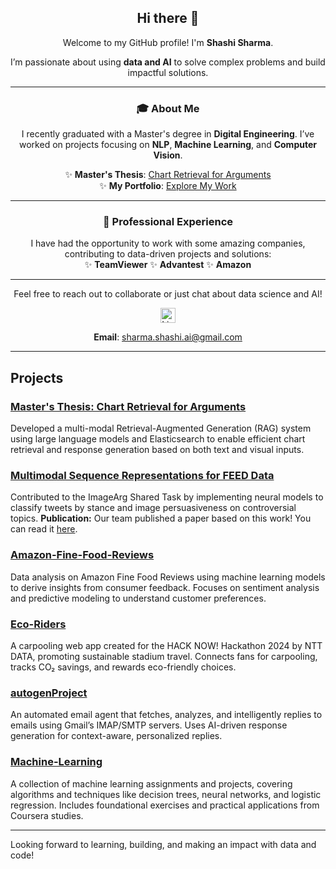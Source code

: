 <div align="center">

## Hi there 👋  

Welcome to my GitHub profile! I'm **Shashi Sharma**.  

I’m passionate about using **data and AI** to solve complex problems and build impactful solutions.  

---

### 🎓 About Me  
I recently graduated with a Master's degree in **Digital Engineering**. I’ve worked on projects focusing on **NLP**, **Machine Learning**, and **Computer Vision**.  

✨ **Master's Thesis**: [Chart Retrieval for Arguments](https://github.com/mleshashi/thesis-sharma)  
✨ **My Portfolio**: [Explore My Work](https://github.com/mleshashi?tab=repositories)  

---

### 💼 Professional Experience

I have had the opportunity to work with some amazing companies, contributing to data-driven projects and solutions:  
✨ **TeamViewer**
✨ **Advantest**
✨ **Amazon** 

---

Feel free to reach out to collaborate or just chat about data science and AI!

<a href="https://linkedin.com/in/mleshashi" target="_blank">
  <img src="https://upload.wikimedia.org/wikipedia/commons/e/e9/Linkedin_icon.svg" alt="LinkedIn" width="24px" />
</a>
  
**Email**: sharma.shashi.ai@gmail.com  

---

</div>



## Projects

### [Master's Thesis: Chart Retrieval for Arguments](https://github.com/mleshashi/thesis-sharma)
Developed a multi-modal Retrieval-Augmented Generation (RAG) system using large language models and Elasticsearch to enable efficient chart retrieval and response generation based on both text and visual inputs.

### [Multimodal Sequence Representations for FEED Data](https://github.com/webis-de/argmining23-image-arg)
Contributed to the ImageArg Shared Task by implementing neural models to classify tweets by stance and image persuasiveness on controversial topics.
**Publication:** Our team published a paper based on this work! You can read it [here](https://aclanthology.org/2023.argmining-1.16/).

### [Amazon-Fine-Food-Reviews](https://github.com/mleshashi/Amazon-Fine-Food-Reviews)
Data analysis on Amazon Fine Food Reviews using machine learning models to derive insights from consumer feedback. Focuses on sentiment analysis and predictive modeling to understand customer preferences.

### [Eco-Riders](https://github.com/mleshashi/Eco-Riders)
A carpooling web app created for the HACK NOW! Hackathon 2024 by NTT DATA, promoting sustainable stadium travel. Connects fans for carpooling, tracks CO₂ savings, and rewards eco-friendly choices.

### [autogenProject](https://github.com/mleshashi/autogenProject)
An automated email agent that fetches, analyzes, and intelligently replies to emails using Gmail’s IMAP/SMTP servers. Uses AI-driven response generation for context-aware, personalized replies.

### [Machine-Learning](https://github.com/mleshashi/Machine-Learning)
A collection of machine learning assignments and projects, covering algorithms and techniques like decision trees, neural networks, and logistic regression. Includes foundational exercises and practical applications from Coursera studies.

---

Looking forward to learning, building, and making an impact with data and code!

